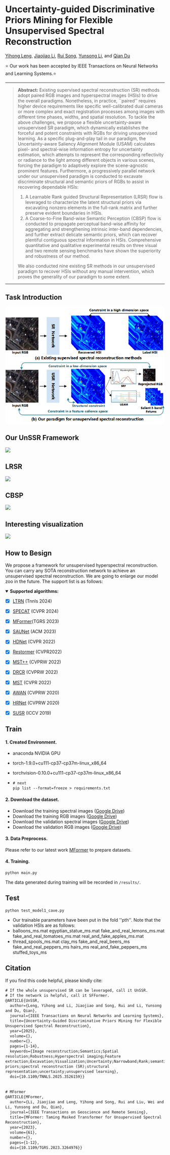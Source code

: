 # Uncertainty-guided Discriminative Priors Mining for Flexible Unsupervised Spectral Reconstruction
 [Yihong Leng](https://scholar.google.com/citations?user=eBel2B8AAAAJ&hl=en&oi=ao), [Jiaojiao Li](https://scholar.google.com/citations?user=Ccu3-acAAAAJ&hl=zh-CN&oi=ao),  [Rui Song](https://scholar.google.com/citations?user=_SKooBYAAAAJ&hl=zh-CN&oi=sra), [Yunsong Li](), and [Qian Du]() 

⭐ Our work has been accepted by IEEE Transactions on Neural Networks and Learning Systems.⭐

<hr />

> **Abstract:** Existing supervised spectral reconstruction (SR) methods adopt paired RGB images and hyperspectral images (HSIs) to drive the overall paradigms. Nonetheless, in practice, ``paired'' requires higher device requirements like specific well-calibrated dual cameras or more complex and exact registration processes among images with different time phases, widths, and spatial resolution. To tackle the above challenges, we propose a flexible uncertainty-aware unsupervised SR paradigm, which dynamically establishes the forceful and potent constraints with RGBs for driving unsupervised learning. As a specific plug-and-play tail in our paradigm, the Uncertainty-aware Saliency Alignment Module (USAM) calculates pixel- and spectral-wise information entropy for uncertainty estimation, which attempts to represent the corresponding reflectivity or radiance to the light among different objects in various scenes, forcing the paradigm to adaptively explore the scene-agnostic prominent features.
> Furthermore, a progressively parallel network under our unsupervised paradigm is conducted to excavate discriminate structural and semantic priors of RGBs to assist in recovering dependable HSIs:
>
> 1) A Learnable Rank guided Structural Representation (LRSR) flow is leveraged to characterize the latent structural priors via excavating nonzero elements in the full-rank matrix and further preserve evident boundaries in HSIs.
> 2) A Coarse-to-Fine Band-wise Semantic Perception (CBSP) flow is conducted to propagate perceptual band-wise affinity for aggregating and strengthening intrinsic inter-band dependencies, and further extract delicate semantic priors, which can recover plentiful contiguous spectral information in HSIs.
> Comprehensive quantitative and qualitative experimental results on three visual and two remote sensing benchmarks have shown the superiority and robustness of our method. 
>
> We also conducted nine existing SR methods in our unsupervised paradigm to recover HSIs without any manual intervention, which proves the generality of our paradigm to some extent.
<hr />

## Task Introduction

<img src="./figure/sup_over_un5.png"  >



## Our UnSSR Framework

<img src="./figure/CST_network4.png"/>



## LRSR
<img src="./figure/LRSR4.png"  >

## CBSP

<img src="./figure/sformer2.png"  >

## Interesting visualization 

<img src="./figure/vis_2stages2.png"  >

## How to Besign

We propose a framework for unsupervised hyperspectral reconstruction. You can carry any SOTA reconstruction network to achieve an unsupervised spectral reconstruction. We are going to enlarge our model zoo in the future. The support list is as follows:

<details open>
<summary><b>Supported algorithms:</b></summary>

* [x] [LTRN](https://github.com/renweidian/LTRN) (Tnnls 2024)

* [x] [SPECAT](https://github.com/THU-luvision/SPECAT) (CVPR 2024)
* [x] [MFormer](https://github.com/SuperiorLeo/MFormer-Taming-Masked-Transformer-for-Unsupervised-Spectral-Reconstruction)(TGRS 2023)
* [x] [SAUNet](https://github.com/hustvl/SAUNet) (ACM 2023)
* [x] [HDNet](https://arxiv.org/abs/2111.07910) (CVPR 2022)
* [x] [Restormer](https://github.com/swz30/Restormer) (CVPR2022)
* [x] [MST++](https://arxiv.org/abs/2111.07910) (CVPRW 2022)
* [x] [DRCR](https://ieeexplore.ieee.org/document/9857076/) (CVPRW 2022)
* [x] [MST](https://arxiv.org/abs/2111.07910) (CVPR 2022)
* [x] [AWAN](https://arxiv.org/abs/2005.09305) (CVPRW 2020)
* [x] [HRNet](https://arxiv.org/abs/2005.04703) (CVPRW 2020)
* [x] [SUSR](https://ieeexplore.ieee.org/document/9710095/) (ICCV 2019)


## Train
#### 1. **Created Environment.**

- anaconda NVIDIA GPU

- torch-1.9.0+cu111-cp37-cp37m-linux_x86_64

- torchvision-0.10.0+cu111-cp37-cp37m-linux_x86_64

- ```shell
  # next
  pip list --format=freeze > requirements.txt
  ```

#### 2. Download the dataset.

- Download the training spectral images ([Google Drive](https://drive.google.com/file/d/1FQBfDd248dCKClR-BpX5V2drSbeyhKcq/view))
- Download the training RGB images ([Google Drive](https://drive.google.com/file/d/1A4GUXhVc5k5d_79gNvokEtVPG290qVkd/view))
- Download  the validation spectral images ([Google Drive](https://drive.google.com/file/d/12QY8LHab3gzljZc3V6UyHgBee48wh9un/view))
- Download the validation RGB images ([Google Drive](https://drive.google.com/file/d/19vBR_8Il1qcaEZsK42aGfvg5lCuvLh1A/view))

#### 3. Data Preprocess.

Please refer  to our latest work [MFormer](https://github.com/SuperiorLeo/MFormer-Taming-Masked-Transformer-for-Unsupervised-Spectral-Reconstruction) to prepare datasets. 

#### 4. Training.

```shell
python main.py
```
The data generated during training will be recorded in `/results/`.
## Test
```shell
python test_model1_cave.py
```
- Our trainable parameters have been put in the fold ''pth''. Note that the validation HSIs are as follows:
- balloons_ms.mat egyptian_statue_ms.mat fake_and_real_lemons_ms.mat fake_and_real_tomatoes_ms.mat real_and_fake_apples_ms.mat
- thread_spools_ms.mat clay_ms fake_and_real_beers_ms fake_and_real_peppers_ms hairs_ms real_and_fake_peppers_ms stuffed_toys_ms


## Citation
If you find this code helpful, please kindly cite:
```shell
# If the whole unsupervised SR can be leveraged, call it UnSSR.
# If the network is helpful, call it SFFormer.
@ARTICLE{UnSSR,
  author={Leng, Yihong and Li, Jiaojiao and Song, Rui and Li, Yunsong and Du, Qian},
  journal={IEEE Transactions on Neural Networks and Learning Systems}, 
  title={Uncertainty-Guided Discriminative Priors Mining for Flexible Unsupervised Spectral Reconstruction}, 
  year={2025},
  volume={},
  number={},
  pages={1-14},
  keywords={Image reconstruction;Semantics;Spatial resolution;Robustness;Hyperspectral imaging;Feature extraction;Excavation;Visualization;Uncertainty;Narrowband;Rank;semantic priors;spectral reconstruction (SR);structural representation;uncertainty;unsupervised learning},
  doi={10.1109/TNNLS.2025.3526159}}


# MFormer
@ARTICLE{MFormer,
  author={Li, Jiaojiao and Leng, Yihong and Song, Rui and Liu, Wei and Li, Yunsong and Du, Qian},
  journal={IEEE Transactions on Geoscience and Remote Sensing}, 
  title={MFormer: Taming Masked Transformer for Unsupervised Spectral Reconstruction}, 
  year={2023},
  volume={61},
  number={},
  pages={1-12},
  doi={10.1109/TGRS.2023.3264976}}

```
